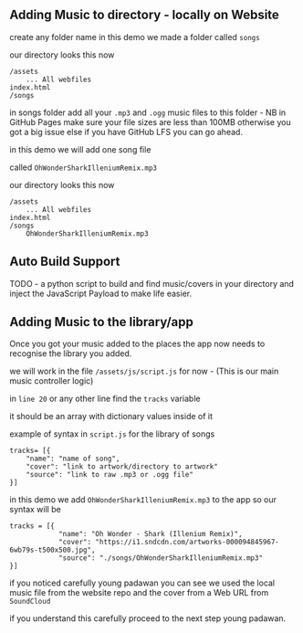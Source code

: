 ## Adding Music to directory - locally on Website

create any folder name in this demo we made a folder called `songs`

our directory looks this now

    /assets
        ... All webfiles
    index.html  
    /songs

in songs folder add all your `.mp3` and `.ogg` music files to this folder - NB in GitHub Pages make sure your file sizes are less than 100MB otherwise you got a big issue else if you have GitHub LFS you can go ahead.

in this demo we will add one song file

called `OhWonderSharkIlleniumRemix.mp3`

our directory looks this now

    /assets    
        ... All webfiles
    index.html  
    /songs
        OhWonderSharkIlleniumRemix.mp3

## Auto Build Support
TODO - a python script to build and find music/covers in your directory and inject the JavaScript Payload to make life easier.

## Adding Music to the library/app

Once you got your music added to the places the app now needs to recognise the library you added.

we will work in the file `/assets/js/script.js` for now - (This is our main music controller logic)

in `line 20` or any other line find the `tracks` variable

it should be an array with dictionary values inside of it

example of syntax in `script.js` for the library of songs

    tracks= [{
        "name": "name of song",
        "cover": "link to artwork/directory to artwork"
        "source": "link to raw .mp3 or .ogg file"
    }]

in this demo we add `OhWonderSharkIlleniumRemix.mp3` to the app so our syntax will be

    tracks = [{
                "name": "Oh Wonder - Shark (Illenium Remix)",
                "cover": "https://i1.sndcdn.com/artworks-000094845967-6wb79s-t500x500.jpg",
                "source": "./songs/OhWonderSharkIlleniumRemix.mp3"
    }]

if you noticed carefully young padawan you can see we used the local music file from the website repo and the cover from a Web URL from `SoundCloud`


if you understand this carefully proceed to the next step young padawan.
